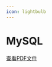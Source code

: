 ```yaml
---
icon: lightbulb
---
```

# MySQL
 [查看PDF文件](https://drive.google.com/file/d/1sPVzO4XZr1rQqKGh2u5CvsWeeCwfxRWi/view?usp=drive_link)